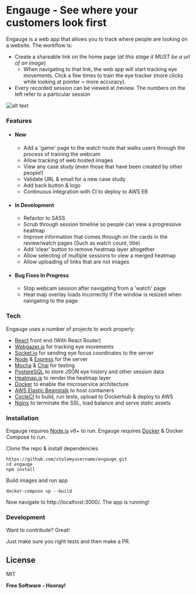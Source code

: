 # Engauge - See where your customers look first
Engauge is a web app that allows you to track where people are looking on a website. The workflow is:
  - Create a shareable link on the home page (*at this stage it MUST be a url of an image*)
    - When navigating to that link, the web app will start tracking eye movements. Click a few times to train the eye tracker (more clicks while looking at pointer = more accuracy).
  - Every recorded session can be viewed at /review. The numbers on the left refer to a particular session

![alt text](http://res.cloudinary.com/dqvlfpaev/image/upload/v1517893027/Screen_Shot_2018-02-05_at_8.53.33_pm_qxpxb9.png)

### Features
- #### New
  - Add a 'game' page to the watch route that walks users through the process of training the webcam
  - Allow tracking of web hosted images
  - View any case study (even those that have been created by other people!)
  - Validate URL & email for a new case study
  - Add back button & logo
  - Continuous integration with CI to deploy to AWS EB
- #### In Development
  - Refactor to SASS
  - Scrub through session timeline so people can view a progressive heatmap
  - Improve information that comes through on the cards in the review/watch pages (Such as watch count, title)
  - Add 'clear' button to remove heatmap layer altogether
  - Allow selecting of multiple sessions to view a merged heatmap
  - Allow uploading of links that are not images
- #### Bug Fixes In Progress
  - Stop webcam session after navigating from a 'watch' page
  - Heat map overlay loads incorrectly if the window is resized when navigating to the page

### Tech

Engauge uses a number of projects to work properly:
  - [React] front end (With React Router)
  - [Webgazer.js] for tracking eye movements
  - [Socket.io] for sending eye focus coordinates to the server
  - [Node] & [Express] for the server
  - [Mocha] & [Chai] for testing
  - [PostgreSQL] to store JSON eye history and other session data
  - [Heatmap.js] to render the heatmap layer
  - [Docker] to enable the microservice architecture
  - [AWS Elastic Beanstalk] to host containers
  - [CircleCI] to build, run tests, upload to Dockerhub & deploy to AWS
  - [Nginx] to terminate the SSL, load balance and serve static assets

### Installation

Engauge requires [Node.js](https://nodejs.org/) v6+ to run.
Engauge requires [Docker](https://www.docker.com/) & Docker Compose to run.

Clone the repo & install dependencies
```
https://github.com/stolemyusername/engauge.git
cd engauge
npm install
```
Build images and run app
```
docker-compose up --build
```

Now navigate to http://localhost:3000/. The app is running!

### Development

Want to contribute? Great!

Just make sure you right tests and then make a PR.

License
----

MIT


**Free Software - Hooray!**

[//]: # (These are reference links used in the body of this note and get stripped out when the markdown processor does its job. There is no need to format nicely because it shouldn't be seen. Thanks SO - http://stackoverflow.com/questions/4823468/store-comments-in-markdown-syntax)

   [React]: <https://facebook.github.io/react/>
   [Socket.io]: <https://socket.io/>
   [Heatmap.js]: <https://www.patrick-wied.at/static/heatmapjs/>
   [Webgazer.js]: <https://webgazer.cs.brown.edu/>
   [PostgreSQL]: <https://www.postgresql.org/>
   [Node]: <https://nodejs.org/>
   [Express]: <https://expressjs.com/>
   [Mocha]: <https://mochajs.org/>
   [Chai]: <http://chaijs.com/>
   [CircleCI]: <https://circleci.com/>
   [Docker]: <https://www.docker.com/>
   [AWS Elastic Beanstalk]: <https://aws.amazon.com/elasticbeanstalk>
   [Nginx]: <https://nginx.org/en>
